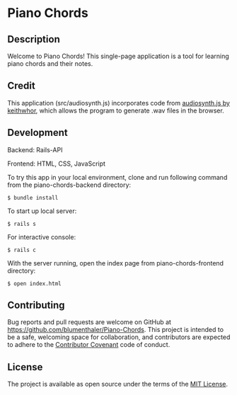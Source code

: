 # Piano Chords

## Description

Welcome to Piano Chords! This single-page application is a tool for learning piano chords and their notes.

## Credit

This application (src/audiosynth.js) incorporates code from [audiosynth.js by keithwhor](https://github.com/keithwhor/audiosynth), which allows the program to generate .wav files in the browser.

## Development

Backend: Rails-API

Frontend: HTML, CSS, JavaScript

To try this app in your local environment, clone and run following command from the piano-chords-backend directory:

    $ bundle install

To start up local server:

    $ rails s

For interactive console:

    $ rails c

With the server running, open the index page from piano-chords-frontend directory:

    $ open index.html

## Contributing

Bug reports and pull requests are welcome on GitHub at https://github.com/blumenthaler/Piano-Chords. This project is intended to be a safe, welcoming space for collaboration, and contributors are expected to adhere to the [Contributor Covenant](https://contributor-covenant.org/) code of conduct.

## License

The project is available as open source under the terms of the [MIT License](https://opensource.org/licenses/MIT).